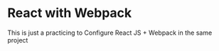 # React with Webpack
 This is just a practicing to Configure React JS + Webpack in the same project
